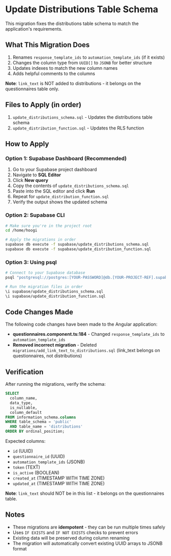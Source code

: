 # Update Distributions Table Schema

This migration fixes the distributions table schema to match the application's requirements.

## What This Migration Does

1. Renames `response_template_ids` to `automation_template_ids` (if it exists)
2. Changes the column type from `UUID[]` to `JSONB` for better structure
3. Updates indexes to match the new column names
4. Adds helpful comments to the columns

**Note**: `link_text` is NOT added to distributions - it belongs on the questionnaires table only.

## Files to Apply (in order)

1. `update_distributions_schema.sql` - Updates the distributions table schema
2. `update_distribution_function.sql` - Updates the RLS function

## How to Apply

### Option 1: Supabase Dashboard (Recommended)

1. Go to your Supabase project dashboard
2. Navigate to **SQL Editor**
3. Click **New query**
4. Copy the contents of `update_distributions_schema.sql`
5. Paste into the SQL editor and click **Run**
6. Repeat for `update_distribution_function.sql`
7. Verify the output shows the updated schema

### Option 2: Supabase CLI

```bash
# Make sure you're in the project root
cd /home/hoogi

# Apply the migrations in order
supabase db execute -f supabase/update_distributions_schema.sql
supabase db execute -f supabase/update_distribution_function.sql
```

### Option 3: Using psql

```bash
# Connect to your Supabase database
psql "postgresql://postgres:[YOUR-PASSWORD]@db.[YOUR-PROJECT-REF].supabase.co:5432/postgres"

# Run the migration files in order
\i supabase/update_distributions_schema.sql
\i supabase/update_distribution_function.sql
```

## Code Changes Made

The following code changes have been made to the Angular application:

- **questionnaires.component.ts:184** - Changed `response_template_ids` to `automation_template_ids`
- **Removed incorrect migration** - Deleted `migrations/add_link_text_to_distributions.sql` (link_text belongs on questionnaires, not distributions)

## Verification

After running the migrations, verify the schema:

```sql
SELECT
  column_name,
  data_type,
  is_nullable,
  column_default
FROM information_schema.columns
WHERE table_schema = 'public'
  AND table_name = 'distributions'
ORDER BY ordinal_position;
```

Expected columns:
- `id` (UUID)
- `questionnaire_id` (UUID)
- `automation_template_ids` (JSONB)
- `token` (TEXT)
- `is_active` (BOOLEAN)
- `created_at` (TIMESTAMP WITH TIME ZONE)
- `updated_at` (TIMESTAMP WITH TIME ZONE)

**Note**: `link_text` should NOT be in this list - it belongs on the questionnaires table.

## Notes

- These migrations are **idempotent** - they can be run multiple times safely
- Uses `IF EXISTS` and `IF NOT EXISTS` checks to prevent errors
- Existing data will be preserved during column renaming
- The migration will automatically convert existing UUID arrays to JSONB format
